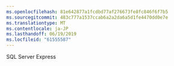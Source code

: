 ```yaml
---
ms.openlocfilehash: 81e642877a1fcdbd77af276673fe8fc846f6f7b5
ms.sourcegitcommit: 483c777a1537ccab6a2a2da6a5d1fe4470dd0e7e
ms.translationtype: MT
ms.contentlocale: ja-JP
ms.lasthandoff: 06/19/2019
ms.locfileid: "61555587"
---
```

SQL Server Express